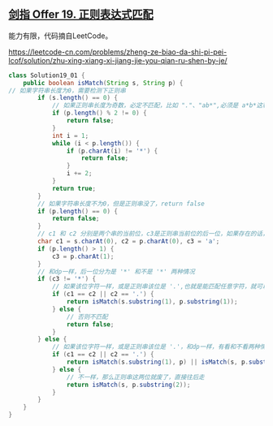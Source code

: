 ## [剑指 Offer 19. 正则表达式匹配](https://leetcode-cn.com/problems/zheng-ze-biao-da-shi-pi-pei-lcof/)

能力有限，代码摘自LeetCode。

https://leetcode-cn.com/problems/zheng-ze-biao-da-shi-pi-pei-lcof/solution/zhu-xing-xiang-xi-jiang-jie-you-qian-ru-shen-by-je/

````java
class Solution19_01 {
    public boolean isMatch(String s, String p) {
// 如果字符串长度为0，需要检测下正则串
        if (s.length() == 0) {
            // 如果正则串长度为奇数，必定不匹配，比如 "."、"ab*",必须是 a*b*这种形式，*在奇数位上
            if (p.length() % 2 != 0) {
                return false;
            }
            int i = 1;
            while (i < p.length()) {
                if (p.charAt(i) != '*') {
                    return false;
                }
                i += 2;
            }
            return true;
        }
        // 如果字符串长度不为0，但是正则串没了，return false
        if (p.length() == 0) {
            return false;
        }
        // c1 和 c2 分别是两个串的当前位，c3是正则串当前位的后一位，如果存在的话，就更新一下
        char c1 = s.charAt(0), c2 = p.charAt(0), c3 = 'a';
        if (p.length() > 1) {
            c3 = p.charAt(1);
        }
        // 和dp一样，后一位分为是 '*' 和不是 '*' 两种情况
        if (c3 != '*') {
            // 如果该位字符一样，或是正则串该位是 '.',也就是能匹配任意字符，就可以往后走
            if (c1 == c2 || c2 == '.') {
                return isMatch(s.substring(1), p.substring(1));
            } else {
                // 否则不匹配
                return false;
            }
        } else {
            // 如果该位字符一样，或是正则串该位是 '.'，和dp一样，有看和不看两种情况
            if (c1 == c2 || c2 == '.') {
                return isMatch(s.substring(1), p) || isMatch(s, p.substring(2));
            } else {
                // 不一样，那么正则串这两位就废了，直接往后走
                return isMatch(s, p.substring(2));
            }
        }
    }
}
````

